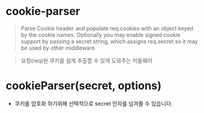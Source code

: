 # cookie-parser

> Parse Cookie header and populate req.cookies with an object keyed by the cookie names. Optionally you may enable signed cookie support by passing a secret string, which assigns req.secret so it may be used by other middleware.

> 요청(req)된 쿠키를 쉽게 추출할 수 있게 도와주는 미들웨어

# cookieParser(secret, options)

- 쿠키를 암호화 하기위해 선택적으로 secret 인자를 넘겨줄 수 있습니다.
